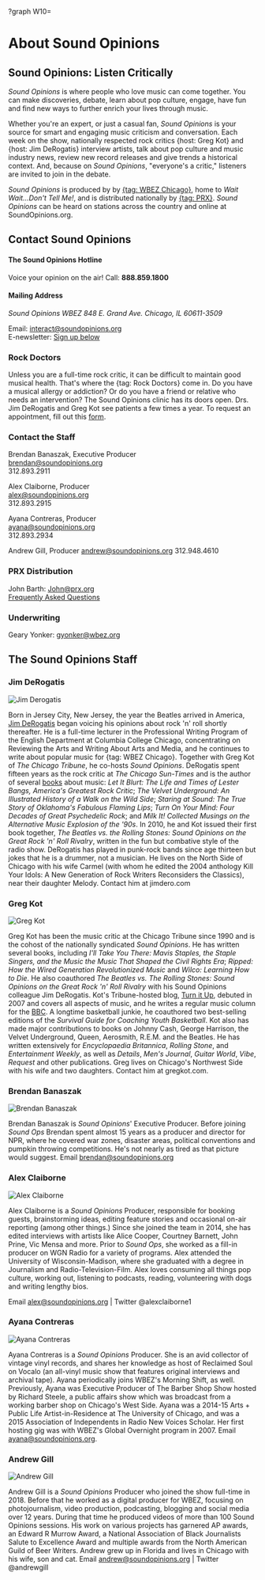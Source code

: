?graph W10=

# About Sound Opinions

## Sound Opinions: Listen Critically

*Sound Opinions* is where people who love music can come together.
You can make discoveries, debate, learn about pop culture, engage, have fun and find new ways to further enrich your lives through music.

Whether you're an expert, or just a casual fan, *Sound Opinions* is your source for smart and engaging music criticism and conversation. Each week on the show, nationally respected rock critics {host: Greg Kot} and {host: Jim DeRogatis} interview artists, talk about pop culture and music industry news, review new record releases and give trends a historical context. And, because on *Sound Opinions*, "everyone's a critic," listeners are invited to join in the debate.  

*Sound Opinions* is produced by by [{tag: WBEZ Chicago}](https://www.chicagopublicmedia.org/), home to *Wait Wait...Don't Tell Me!*, and is distributed nationally by [{tag: PRX}](http://www.prx.org/soundopinions/). *Sound Opinions* can be heard on stations across the country and online at SoundOpinions.org.

## Contact Sound Opinions

#### The Sound Opinions Hotline
Voice your opinion on the air!
Call: **888.859.1800**

#### Mailing Address
<address>
Sound Opinions  
WBEZ  
848 E. Grand Ave.  
Chicago, IL 60611-3509
</address>

Email: <interact@soundopinions.org>  
E-newsletter: [Sign up below](#elq)


### Rock Doctors
Unless you are a full-time rock critic, it can be difficult to maintain good musical health. That's where the {tag: Rock Doctors} come in. Do you have a musical allergy or addiction? Or do you have a friend or relative who needs an intervention?
The Sound Opinions clinic has its doors open. Drs. Jim DeRogatis and Greg Kot see patients a few times a year. To request an appointment, fill out this [form](http://soundopinions.org/do/rock-doctors/).

### Contact the Staff
Brendan Banaszak, Executive Producer     
brendan@soundopinions.org     
312.893.2911

Alex Claiborne, Producer     
alex@soundopinions.org     
312.893.2915

Ayana Contreras, Producer     
ayana@soundopinions.org     
312.893.2934

Andrew Gill, Producer
andrew@soundopinions.org
312.948.4610



### PRX Distribution
John Barth: John@prx.org       
[Frequently Asked Questions](http://www.prx.org/soundopinions/faq)

### Underwriting
Geary Yonker: gyonker@wbez.org



## The Sound Opinions Staff

### Jim DeRogatis

![Jim Derogatis](http://static.soundopinions.org/images/2016/jderogatis.jpg)

Born in Jersey City, New Jersey, the year the Beatles arrived in America, [Jim DeRogatis](http://jimdero.com/) began voicing his opinions about rock 'n' roll shortly thereafter. He is a full-time lecturer in the Professional Writing Program of the English Department at Columbia College Chicago, concentrating on Reviewing the Arts and Writing About Arts and Media, and he continues to write about popular music for {tag: WBEZ Chicago}. Together with Greg Kot of *The Chicago Tribune*, he co-hosts *Sound Opinions*. DeRogatis spent fifteen years as the rock critic at *The Chicago Sun-Times* and is the author of several [books](http://www.jimdero.com/BooksProjectsOpen.html) about music: *Let It Blurt: The Life and Times of Lester Bangs, America's Greatest Rock Critic*; *The Velvet Underground: An Illustrated History of a Walk on the Wild Side*; *Staring at Sound: The True Story of Oklahoma's Fabulous Flaming Lips*; *Turn On Your Mind: Four Decades of Great Psychedelic Rock*; and *Milk It! Collected Musings on the Alternative Music Explosion of the '90s*. In 2010, he and Kot issued their first book together, *The Beatles vs. the Rolling Stones: Sound Opinions on the Great Rock 'n' Roll Rivalry*, written in the fun but combative style of the radio show. DeRogatis has played in punk-rock bands since age thirteen but jokes that he is a drummer, not a musician. He lives on the North Side of Chicago with his wife Carmel (with whom he edited the 2004 anthology Kill Your Idols: A New Generation of Rock Writers Reconsiders the Classics), near their daughter Melody. Contact him at jimdero.com

### Greg Kot
![Greg Kot](http://static.soundopinions.org/images/2016/gkot.jpg)

Greg Kot has been the music critic at the Chicago Tribune since 1990 and is the cohost of the nationally syndicated *Sound Opinions*. He has written several books, including *I'll Take You There: Mavis Staples, the Staple Singers, and the Music the Music That Shaped the Civil Rights Era*; *Ripped: How the Wired Generation Revolutionized Music* and *Wilco: Learning How to Die*. He also coauthored *The Beatles vs. The Rolling Stones: Sound Opinions on the Great Rock 'n' Roll Rivalry* with his Sound Opinions colleague Jim DeRogatis. Kot's Tribune-hosted blog, [Turn it Up](http://www.chicagotribune.com/entertainment/music/kot/), debuted in 2007 and covers all aspects of music, and he writes a regular music column for the [BBC](http://www.bbc.com/culture/sections/music). A longtime basketball junkie, he coauthored two best-selling editions of the *Survival Guide for Coaching Youth Basketball*. Kot also has made major contributions to books on Johnny Cash, George Harrison, the Velvet Underground, Queen, Aerosmith, R.E.M. and the Beatles. He has written extensively for *Encyclopaedia Britannica*, *Rolling Stone*, and *Entertainment Weekly*, as well as *Details*, *Men's Journal*, *Guitar World*, *Vibe*, *Request* and other publications. Greg lives on Chicago's Northwest Side with his wife and two daughters. Contact him at gregkot.com.


### Brendan Banaszak

![Brendan Banaszak](http://static.soundopinions.org/images/2016/bbanaszak1.jpg)

Brendan Banaszak is *Sound Opinions*' Executive Producer. Before joining *Sound Ops* Brendan spent almost 15 years as a producer and director for NPR, where he covered war zones, disaster areas, political conventions and pumpkin throwing competitions. He's not nearly as tired as that picture would suggest. Email brendan@soundopinions.org   


### Alex Claiborne
![Alex Claiborne](http://static.soundopinions.org/images/2019/Alex_headshot.jpg)

Alex Claiborne is a *Sound Opinions* Producer, responsible for booking guests, brainstorming ideas, editing feature stories and occasional on-air reporting (among other things.) Since she joined the team in 2014, she has edited interviews with artists like Alice Cooper, Courtney Barnett, John Prine, Vic Mensa and more. Prior to *Sound Ops*, she worked as a fill-in producer on WGN Radio for a variety of programs. Alex attended the University of Wisconsin-Madison, where she graduated with a degree in Journalism and Radio-Television-Film. Alex loves consuming all things pop culture, working out, listening to podcasts, reading, volunteering with dogs and writing lengthy bios. 

Email alex@soundopinions.org | Twitter @alexclaiborne1


### Ayana Contreras
![Ayana Contreras](//static.soundopinions.org/images/2017/acontreras.jpg)

Ayana Contreras is a *Sound Opinions* Producer. She is an avid collector of vintage vinyl records, and shares her knowledge as host of Reclaimed Soul on Vocalo (an all-vinyl music show that features original interviews and archival tape). Ayana periodically joins WBEZ's Morning Shift, as well.
Previously, Ayana was Executive Producer of The Barber Shop Show hosted by Richard Steele, a public affairs show which was broadcast from a working barber shop on Chicago's West Side. Ayana was a 2014-15 Arts + Public Life Artist-in-Residence at The University of Chicago, and was a 2015 Association of Independents in Radio New Voices Scholar. Her first hosting gig was with WBEZ's Global Overnight program in 2007. Email ayana@soundopinions.org.


### Andrew Gill
![Andrew Gill](https://s3.amazonaws.com/sound-images/images/2018/agill_sm.jpg)

Andrew Gill is a *Sound Opinions* Producer who joined the show full-time in 2018. Before that he worked as a digital producer for WBEZ, focusing on photojournalism, video production, podcasting, blogging and social media over 12 years. During that time he produced videos of more than 100 Sound Opinions sessions. His work on various projects has garnered AP awards, an Edward R Murrow Award, a National Association of Black Journalists Salute to Excellence Award and multiple awards from the North American Guild of Beer Writers.
Andrew grew up in Florida and lives in Chicago with his wife, son and cat.
Email andrew@soundopinions.org | Twitter @andrewgill


